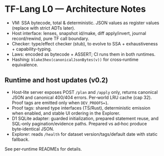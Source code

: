 
# TF-Lang L0 — Architecture Notes

- VM: SSA bytecode, total & deterministic. JSON values as register values
  (replace with strict ADTs later).
- Host interface: lenses, snapshot id/make, diff apply/invert, journal
  record/rewind, pure TF call boundary.
- Checker: type/effect checker (stub), to evolve to SSA + exhaustiveness +
  capability-typing.
- Laws: encoded as bytecode + ASSERT; CI runs them in both runtimes.
- Hashing: `blake3hex(canonicalJsonBytes(v))` for cross‑runtime equivalence.

## Runtime and host updates (v0.2)
- Host‑lite server exposes POST `/plan` and `/apply` only, returns canonical JSON
  and canonical 400/404 errors. Per‑world LRU cache (cap 32). Proof tags are
  emitted only when `DEV_PROOFS=1`.
- Proof tags: shared type interfaces (TS/Rust), deterministic emission when
  enabled, and stable UI ordering in the Explorer.
- D1 SQLite adapter: guarded initialization, prepared statement reuse, and
  SQL‑only pagination/evidence paths. Prepared vs ad‑hoc produce byte‑identical
  JSON.
- Explorer: reads `/health` for dataset version/tags/default date with static
  fallback.

See per‑runtime READMEs for details.
